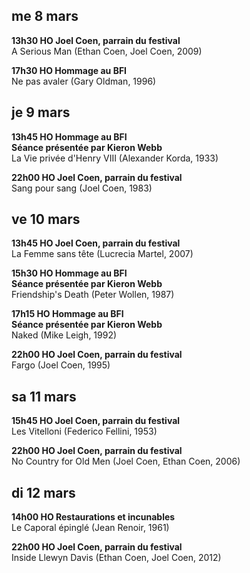 ## me 8 mars

**13h30 HO Joel Coen, parrain du festival**  
A Serious Man (Ethan Coen, Joel Coen, 2009)

**17h30 HO Hommage au BFI**  
Ne pas avaler (Gary Oldman, 1996)

## je 9 mars

**13h45 HO Hommage au BFI**  
**Séance présentée par Kieron Webb**  
La Vie privée d'Henry VIII (Alexander Korda, 1933)

**22h00 HO Joel Coen, parrain du festival**  
Sang pour sang (Joel Coen, 1983)

## ve 10 mars

**13h45 HO Joel Coen, parrain du festival**  
La Femme sans tête (Lucrecia Martel, 2007)

**15h30 HO Hommage au BFI**  
**Séance présentée par Kieron Webb**  
Friendship's Death (Peter Wollen, 1987)

**17h15 HO Hommage au BFI**  
**Séance présentée par Kieron Webb**  
Naked (Mike Leigh, 1992)

**22h00 HO Joel Coen, parrain du festival**  
Fargo (Joel Coen, 1995)

## sa 11 mars

**15h45 HO Joel Coen, parrain du festival**  
Les Vitelloni (Federico Fellini, 1953)

**22h00 HO Joel Coen, parrain du festival**  
No Country for Old Men (Joel Coen, Ethan Coen, 2006)

## di 12 mars

**14h00 HO Restaurations et incunables**  
Le Caporal épinglé (Jean Renoir, 1961)

**22h00 HO Joel Coen, parrain du festival**  
Inside Llewyn Davis (Ethan Coen, Joel Coen, 2012)

